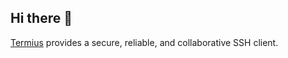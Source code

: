 ## Hi there 👋
<p class="framer-text framer-styles-preset-144c91w" data-styles-preset="T6ddxQNYr" style="--framer-text-color:var(--token-ec4ce52f-33cb-4ed4-bfe6-1e35ee3404e7, rgb(255, 255, 255))"><!--$--><a class="framer-text framer-styles-preset-9hrdhr" data-styles-preset="Rm8n8FvoD" href="https://termius.com/" rel="noopener">Termius</a><!--/$--> provides a secure, reliable, and collaborative SSH client.</p>


<!--
**holzip/holzip** is a ✨ _special_ ✨ repository because its `README.md` (this file) appears on your GitHub profile.

Here are some ideas to get you started:

- 🔭 I’m currently working on ...
- 🌱 I’m currently learning ...
- 👯 I’m looking to collaborate on ...
- 🤔 I’m looking for help with ...
- 💬 Ask me about ...
- 📫 How to reach me: ...
- 😄 Pronouns: ...
- ⚡ Fun fact: ...
-->
